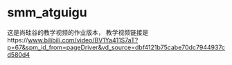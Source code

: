 # smm_atguigu
这是尚硅谷的教学视频的作业版本，
教学视频链接是https://www.bilibili.com/video/BV1Ya411S7aT?p=67&spm_id_from=pageDriver&vd_source=dbf4121b75cabe70dc7944937cd580d4
